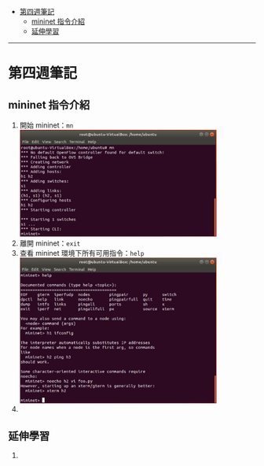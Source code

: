 - [第四週筆記](#第四週筆記)
  - [mininet 指令介紹](#mininet-指令介紹)
  - [延伸學習](#延伸學習)
---
# 第四週筆記
## mininet 指令介紹
1. 開始 mininet：`mn`
   <img src="Week 4\mininet_mn.png" width="400px" />
2. 離開 mininet：`exit`
3. 查看 mininet 環境下所有可用指令：`help`
   <img src="Week 4\mininet_help.png" width="400px" />
4. 

## 延伸學習
1. []()